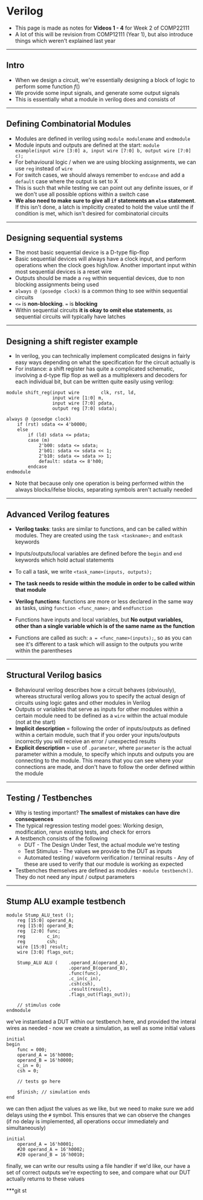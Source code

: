 # Verilog

- This page is made as notes for **Videos 1 - 4** for Week 2 of COMP22111
- A lot of this will be revision from COMP12111 (Year 1), but also introduce things which weren't explained last year

***

## Intro

- When we design a circuit, we're essentially designing a block of logic to perform some function $f()$
- We provide some input signals, and generate some output signals
- This is essentially what a module in verilog does and consists of


***

## Defining Combinatorial Modules

- Modules are defined in verilog using `module modulename` and `endmodule`
- Module inputs and outputs are defined at the start:
  `module example(input wire [3:0] a, input wire [7:0] b, output wire [7:0] c);`
- For behavioural logic / when we are using blocking assignments, we can use `reg` instead of `wire`
- For switch cases, we should always remember to `endcase` and add a `default` case where the output is set to X
- This is such that while testing we can point out any definite issues, or if we don't use all possible options within a switch case
- **We also need to make sure to give all `if` statements an `else` statement**. If this isn't done, a latch is implicitly created to hold the value until the if condition is met, which isn't desired for combinatorial circuits

***

## Designing sequential systems

- The most basic sequential device is a D-type flip-flop
- Basic sequential devices will always have a clock input, and perform operations when the clock goes high/low. Another important input within most sequential devices is a reset wire
- Outputs should be made a `reg` within sequential devices, due to non blocking assignments being used
- `always @ (posedge clock)` is a common thing to see within sequential circuits
- `<=` is **non-blocking**. `=` is **blocking**
- Within sequential circuits **it is okay to omit else statements**, as sequential circuits will typically have latches

***

## Designing a shift register example

- In verilog, you can technically implement complicated designs in fairly easy ways depending on what the specification for the circuit actually is
- For instance: a shift register has quite a complicated schematic, involving a d-type flip flop as well as a multiplexers and decoders for each individual bit, but can be written quite easily using verilog:

```
module shift_reg(input wire        clk, rst, ld,
				 input wire [1:0] m,
				 input wire [7:0] pdata,
				 output reg [7:0] sdata);

always @ (posedge clock)
	if (rst) sdata <= 4'b0000;
	else
		if (ld) sdata <= pdata;
		case (m)
			2'b00: sdata <= sdata;
			2'b01: sdata <= sdata << 1;
			2'b10: sdata <= sdata >> 1;
			default: sdata <= 8'h00;
		endcase
endmodule
```

- Note that because only one operation is being performed within the always blocks/ifelse blocks, separating symbols aren't actually needed

***

## Advanced Verilog features

- **Verilog tasks**: tasks are similar to functions, and can be called within modules. They are created using the `task <taskname>;` and `endtask` keywords
- Inputs/outputs/local variables are defined before the `begin` and `end` keywords which hold actual statements
- To call a task, we write `<task_name>(inputs, outputs);`
- **The task needs to reside within the module in order to be called within that module**

- **Verilog functions**: functions are more or less declared in the same way as tasks, using `function <func_name>;` and `endfunction`
- Functions have inputs and local variables, but **No output variables, other than a single variable which is of the same name as the function**
- Functions are called as such: `a = <func_name>(inputs);`, so as you can see it's different to a task which will assign to the outputs you write within the parentheses

***

## Structural Verilog basics

- Behavioural verilog describes how a circuit behaves (obviously), whereas structural verilog allows you to specify the actual design of circuits using logic gates and other modules in Verilog
- Outputs or variables that serve as inputs for other modules within a certain module need to be defined as a `wire` within the actual module (not at the start)
- **Implicit description** = following the order of inputs/outputs as defined within a certain module, such that if you order your inputs/outputs incorrectly you will receive an error / unexpected results
- **Explicit description** = use of `.parameter`, where `parameter` is the actual parameter within a module, to specify which inputs and outputs you are connecting to the module. This means that you can see where your connections are made, and don't have to follow the order defined within the module

***

## Testing / Testbenches

- Why is testing important? **The smallest of mistakes can have dire consequences**
- The typical regression testing model goes: Working design, modification, rerun existing tests, and check for errors
- A testbench consists of the following
	- DUT - The Design Under Test, the actual module we're testing
	- Test Stimulus - The values we provide to the DUT as inputs
	- Automated testing / waveform verification / terminal results - Any of these are used to verify that our module is working as expected
- Testbenches themselves are defined as modules - `module testbench()`. They do not need any input / output parameters

***

## Stump ALU example testbench

```
module Stump_ALU_test ();
	reg [15:0] operand_A;
	reg [15:0] operand_B;
	reg  [2:0] func;
	reg        c_in;
	reg        csh;
	wire [15:0] result;
	wire [3:0] flags_out;

	Stump_ALU ALU (    .operand_A(operand_A),
					   .operand_B(operand_B),
					   .func(func),
					   .c_in(c_in),
					   .csh(csh),
					   .result(result),
					   .flags_out(flags_out));

	// stimulus code
endmodule

```

we've instantiated a DUT within our testbench here, and provided the interal wires as needed - now we create a simulation, as well as some initial values

```
initial
begin
	func = 000;
	operand_A = 16'h0000;
	operand_B = 16'h0000;
	c_in = 0;
	csh = 0;

	// tests go here

	$finish; // simulation ends
end
```

we can then adjust the values as we like, but we need to make sure we add delays using the `#` symbol. This ensures that we can observe the changes (if no delay is implemented, all operations occur immediately and simultaneously)

```
initial
	operand_A = 16'h0001;
	#20 operand_A = 16'h0002;
	#20 operand_B = 16'h0010;
```

finally, we can write our results using a file handler if we'd like, our have a set of correct outputs we're expecting to see, and compare what our DUT actually returns to these values

***git st